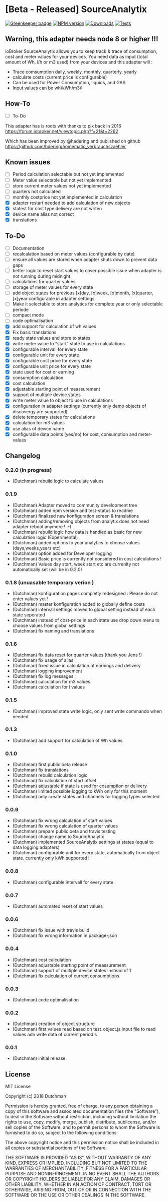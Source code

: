 #  [Beta - Released] SourceAnalytix
[![Greenkeeper badge](https://badges.greenkeeper.io/iobroker-community-adapters/ioBroker.sourceanalytix.svg)](https://greenkeeper.io/)
[![NPM version](http://img.shields.io/npm/v/iobroker.sourceanalytix.svg)](https://www.npmjs.com/package/iobroker.sourceanalytix)
[![Downloads](https://img.shields.io/npm/dm/iobroker.sourceanalytix.svg)](https://www.npmjs.com/package/iobroker.sourceanalytix)
[![Tests](https://travis-ci.org/iobroker-community-adapters/ioBroker.sourceanalytix.svg?branch=master)](https://travis-ci.org/iobroker-community-adapters/ioBroker.sourceanalytix)

## Warning, this adapter needs node 8 or higher !!!

ioBroker SourceAnalytix allows you to keep track & trace of consumption, cost and meter values for your devices.
You need data as input (total amount of Wh, l/h or m3 used) from your devices and this adapter will :

* Trace comsumption daily, weekly, monthly, quarterly, yearly
* calculate costs (current price is configurable)
* Can be used for Power Consumption, liquids, and GAS
* Input values can be wh/kWh/m3/l

## How-To

* [ ] To-Do

This adapter has is roots with thanks to pix back in 2016 
https://forum.iobroker.net/viewtopic.php?f=21&t=2262

Which has been improved by @hadering and published on github
https://github.com/hdering/homematic_verbrauchszaehler

## Known issues

* [ ] Period calculation selectable but not yet implemented
* [ ] Meter value selectable  but not yet implemented
* [ ] store current meter values not yet implemented
* [ ] quarters not calculated
* [ ] monthly costprice not yet implemented in calculation
* [x] adapter restart needed to add calculation of new objects
* [x] statest for cost type delivery are not writen
* [x] device name alias not correct
* [x] translations

## To-Do
* [ ] Documentation
* [ ] recalcalation based on meter values (configurable by date)
* [ ] ensure all values are stored when adapter shuts down to prevent data gaps
* [ ] better logic to reset start values to cover possible issue when adapter is not running during midnight
* [ ] calculations for quarter values
* [ ] storage of meter values for every state
* [ ] add object states for previous [x]day, [x]week, [x]month, [x]quarter, [x]year configurable in adapter settings
* [ ] Make it selectable to store analytics for complete year or only selectable periode
* [ ] compact mode
* [ ] code optimalisation
* [x] add support for calculation of wh values
* [x] Fix basic translations
* [x] ready state values and store to states
* [x] write meter value to "start" state to use in calculations
* [x] configurable intervall for every state
* [x] configurable unit for every state
* [x] configurable cost price for every state
* [x] configurable unit price for every state
* [x] state used for cost or earning
* [x] consumption calculation
* [x] cost calculation
* [x] adjustable starting point of meassurement
* [x] support of multiple device states
* [x] write meter value to object to use in calculations
* [x] configuration in adapter settings (currently only demo objects of discovergy are supported)
* [x] delete temporary states for calculations
* [x] calculation for m3 values
* [x] use alias of device name
* [x] configurable data points (yes/no) for cost, consumption and meter-values

## Changelog

### 0.2.0 (in progress)
* (Dutchman) rebuild logic to calculate values

### 0.1.9 
* (Dutchman) Adapter moved to community development tree
* (Dutchman) added npm version and test-status to readme
* (Dutchman) finalized new konfiguration screen & translations
* (Dutchman) adding/removing objects from analytix does not need adapter reboot anymore ! :-)
* (Dutchman) rebuild logic how data is handled as basic for new calculation logic (Experimental)
* (Dutchman) added options to year analytics to choose values (days,weeks,years etc)
* (Dutchman) option added for Developer logging
* (Dutchman) Basic price is currently not considered in cost calculations !
* (Dutchman) Values day start, week start etc are currenlty not automatically set (will be in 0.2.0)


### 0.1.8 (unuasable temporary verion )
* (Dutchman) konfiguration pages completly redesigned : Please do not enter values yet !
* (Dutchman) master konfiguration added to globally define costs
* (Dutchman) intervall settings moved to global setting instead of each state seperated
* (Dutchman) instead of cost-price in each state use drop down menu to choose values from global settings
* (Dutchman) fix naming and translations

### 0.1.6
* (Dutchman) fix data reset for quarter values (thank you Jens !)
* (Dutchman) fix usage of alias
* (Dutchman) fixed issue in calculation of earnings and delivery
* (Dutchman) logging improvement
* (Dutchman) fix log messages
* (Dutchman) calculation for m3 values
* (Dutchman) calculation for l values

### 0.1.5
* (Dutchman) improved state write logic, only sent write commando when needed

### 0.1.3
* (Dutchman) add support for calculation of Wh values

### 0.1.0
* (Dutchman) first public beta release
* (Dutchman) fix translations
* (Dutchman) rebuild calculation logic
* (Dutchman) fix calculation of start offset
* (Dutchman) adjustable if state is used for cosumption or delivery
* (Dutchman) limited possible logging to kWh only for this moment
* (Dutchman) only create states and channels for logging types selected

### 0.0.9
* (Dutchman) fix wrong calculation of start values
* (Dutchman) fix wrong calculation of quarter values
* (Dutchman) prepare public beta and travis testing
* (Dutchman) change name to SourceAnalytix
* (Dutchman) implemented SourceAnalytix settings at states (equal to data logging adapters)
* (Dutchman) configurable unit for every state, automatically from object state. currently only kWh supported !

### 0.0.8
* (Dutchman) configurable intervall for every state

### 0.0.7
* (Dutchman) automated reset of start values

### 0.0.6
* (Dutchman) fix issue with travis build
* (Dutchman) fix wrong information in package-json

### 0.0.4
* (Dutchman) cost calculation
* (Dutchman) adjustable starting point of meassurement
* (Dutchman) support of multiple device states instead of 1
* (Dutchman) fix calculation of current consumptions

### 0.0.3
* (Dutchman) code optimalisation

### 0.0.2
* (Dutchman) creation of object structure
* (Dutchman) first values read based on test_object.js input file to read values adn write data of current period.s

### 0.0.1
* (Dutchman) initial release

## License
MIT License

Copyright (c) 2018 Dutchman

Permission is hereby granted, free of charge, to any person obtaining a copy
of this software and associated documentation files (the "Software"), to deal
in the Software without restriction, including without limitation the rights
to use, copy, modify, merge, publish, distribute, sublicense, and/or sell
copies of the Software, and to permit persons to whom the Software is
furnished to do so, subject to the following conditions:

The above copyright notice and this permission notice shall be included in all
copies or substantial portions of the Software.

THE SOFTWARE IS PROVIDED "AS IS", WITHOUT WARRANTY OF ANY KIND, EXPRESS OR
IMPLIED, INCLUDING BUT NOT LIMITED TO THE WARRANTIES OF MERCHANTABILITY,
FITNESS FOR A PARTICULAR PURPOSE AND NONINFRINGEMENT. IN NO EVENT SHALL THE
AUTHORS OR COPYRIGHT HOLDERS BE LIABLE FOR ANY CLAIM, DAMAGES OR OTHER
LIABILITY, WHETHER IN AN ACTION OF CONTRACT, TORT OR OTHERWISE, ARISING FROM,
OUT OF OR IN CONNECTION WITH THE SOFTWARE OR THE USE OR OTHER DEALINGS IN THE
SOFTWARE.
